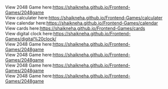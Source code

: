 View 2048 Game here:https://shaikneha.github.io/Frontend-Games/2048game<br>
View calculater here:https://shaikneha.github.io/Frontend-Games/calculater<br>
View calendar here:https://shaikneha.github.io/Frontend-Games/calendar<br>
View cards here:https://shaikneha.github.io/Frontend-Games/cards<br>
View digital clock here:https://shaikneha.github.io/Frontend-Games/digital%20clock/<br>
View 2048 Game here:https://shaikneha.github.io/Frontend-Games/2048game<br>
View 2048 Game here:https://shaikneha.github.io/Frontend-Games/2048game<br>
View 2048 Game here:https://shaikneha.github.io/Frontend-Games/2048game<br>
View 2048 Game here:https://shaikneha.github.io/Frontend-Games/2048game<br>

